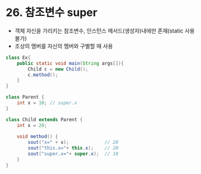 # 26. 참조변수 super

- 객체 자신을 가리키는 참조변수, 인스턴스 메서드(생성자)내에만 존재(static 사용 불가)
- 조상의 멤버를 자신의 멤버와 구별할 때 사용



```java
class Ex{
    public static void main(String args[]){
        Child c = new Child();
        c.method();
    }
}

class Parent {
    int x = 10; // super.x
}

class Child extends Parent {
    int x = 20;
    
    void method() {
        sout("x=" + x);				// 20
        sout("this.x="+ this.x);	// 20
        sout("super.x="+ super.x);	// 10
    }
}
```

